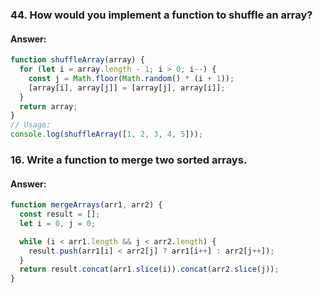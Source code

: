 


### **44. How would you implement a function to shuffle an array?**

#### **Answer:**

```javascript
function shuffleArray(array) {
  for (let i = array.length - 1; i > 0; i--) {
    const j = Math.floor(Math.random() * (i + 1));
    [array[i], array[j]] = [array[j], array[i]];
  }
  return array;
}
// Usage:
console.log(shuffleArray([1, 2, 3, 4, 5]));
```




### **16. Write a function to merge two sorted arrays.**

#### **Answer:**

```javascript
function mergeArrays(arr1, arr2) {
  const result = [];
  let i = 0, j = 0;

  while (i < arr1.length && j < arr2.length) {
    result.push(arr1[i] < arr2[j] ? arr1[i++] : arr2[j++]);
  }
  return result.concat(arr1.slice(i)).concat(arr2.slice(j));
}
```


